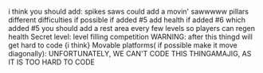 i think you should add:
spikes
saws           could add a movin' sawwwww
pillars
different difficulties if possible
if added #5 add health
if added #6 which added #5 you should add a rest area every few levels so players can regen health
Secret level: level filling competition
WARNING: after this thingd will get hard to code {i think}
Movable platforms( if possible make it move diagonally): UNFORTUNATELY, WE CAN'T CODE THIS THINGAMAJIG, AS IT IS TOO HARD TO CODE